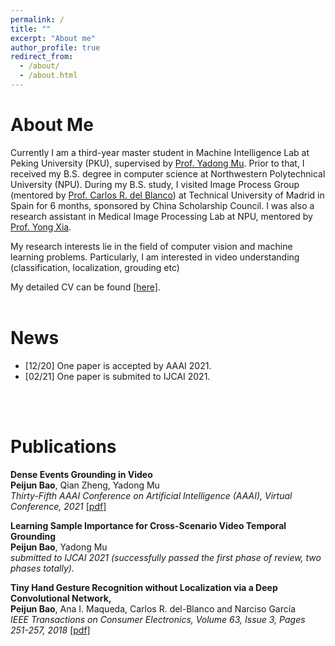 ```yaml
---
permalink: /
title: ""
excerpt: "About me"
author_profile: true
redirect_from: 
  - /about/
  - /about.html
---
```


About Me
======
Currently I am a third-year master student in Machine Intelligence Lab at Peking University (PKU), supervised by [Prof. Yadong Mu](http://www.muyadong.com/). 
Prior to that,
I received my B.S. degree in computer science at Northwestern Polytechnical University (NPU). During my B.S. study, I visited Image Process Group (mentored by [Prof. Carlos R. del Blanco](https://www.gti.ssr.upm.es/carlos-r-del-blanco)) at Technical University of Madrid in Spain for 6 months, sponsored by China Scholarship Council. I was also a research assistant in Medical Image Processing Lab at NPU, mentored by [Prof. Yong Xia](https://scholar.google.com/citations?user=Usw1jeMAAAAJ&hl=en).

My research interests lie in the field of computer vision and machine learning problems. Particularly, I am interested in 
video understanding (classification, localization, grouding etc)
<br />

My detailed CV can be found [[here]](https://peijunbao.github.io/files/PeijunBao_CV.pdf).
<br />
<br />

News
======
- [12/20] One paper is accepted by AAAI 2021.
- [02/21] One paper is submited to IJCAI 2021.
<br />
<br />

Publications 
======
<strong>Dense Events Grounding in Video</strong> <br />
<strong>Peijun Bao</strong>, Qian Zheng, Yadong Mu<br />
<i>Thirty-Fifth AAAI Conference on Artificial Intelligence (AAAI), Virtual Conference, 2021</i> [[pdf]](https://peijunbao.github.io/files/PeijunBao_AAAI21_DenseEventsGrounding.pdf) 

<strong>Learning Sample Importance for Cross-Scenario Video Temporal Grounding</strong> <br />
<strong>Peijun Bao</strong>, Yadong Mu<br />
<i>submitted to IJCAI 2021
(successfully passed the first phase of review, two
phases totally).
</i>

<strong>Tiny Hand Gesture Recognition without Localization via a Deep Convolutional Network,</strong> <br />
<strong>Peijun Bao</strong>, Ana I. Maqueda, Carlos R. del-Blanco and Narciso García<br />
<i>IEEE Transactions on Consumer Electronics, Volume 63, Issue 3, Pages 251-257, 2018</i> [[pdf]](https://ieeexplore.ieee.org/document/8103373)
